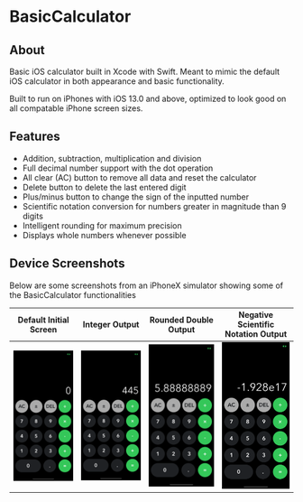 # BasicCalculator

## About

Basic iOS calculator built in Xcode with Swift. Meant to mimic the default iOS calculator in both appearance and basic functionality.

Built to run on iPhones with iOS 13.0 and above, optimized to look good on all compatable iPhone screen sizes.

## Features
* Addition, subtraction, multiplication and division
* Full decimal number support with the dot operation
* All clear (AC) button to remove all data and reset the calculator
* Delete button to delete the last entered digit
* Plus/minus button to change the sign of the inputted number
* Scientific notation conversion for numbers greater in magnitude than 9 digits
* Intelligent rounding for maximum precision
* Displays whole numbers whenever possible

## Device Screenshots

Below are some screenshots from an iPhoneX simulator showing some of the BasicCalculator functionalities

Default Initial Screen | Integer Output | Rounded Double Output | Negative Scientific Notation Output
---------------------- | -------------- | --------------------- | -----------------------------------
![alt text](InitalScreen.png?raw=true) | ![alt text](IntegerOutput.png?raw=true) | ![alt text](RoundedDoubleOutput.png?raw=true) | ![alt text](NegativeScientificNotation.png?raw=true)
